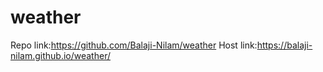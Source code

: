 # weather
Repo link:https://github.com/Balaji-Nilam/weather
Host link:https://balaji-nilam.github.io/weather/

